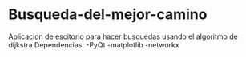 # Busqueda-del-mejor-camino
Aplicacion de escitorio para hacer busquedas usando el algoritmo de dijkstra
Dependencias:
-PyQt
-matplotlib
-networkx
